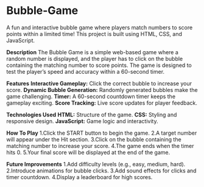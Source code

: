 # Bubble-Game
A fun and interactive bubble game where players match numbers to score points within a limited time! This project is built using HTML, CSS, and JavaScript.

**Description**
The Bubble Game is a simple web-based game where a random number is displayed, and the player has to click on the bubble containing the matching number to score points. The game is designed to test the player’s speed and accuracy within a 60-second timer.

**Features**
**Interactive Gameplay:** Click the correct bubble to increase your score.
**Dynamic Bubble Generation:** Randomly generated bubbles make the game challenging.
**Timer:** A 60-second countdown timer keeps the gameplay exciting.
**Score Tracking:** Live score updates for player feedback.

**Technologies Used**
**HTML:** Structure of the game.
**CSS:** Styling and responsive design.
**JavaScript:** Game logic and interactivity.

**How To Play**
1.Click the START button to begin the game.
2.A target number will appear under the Hit section.
3.Click on the bubble containing the matching number to increase your score.
4.The game ends when the timer hits 0.
5.Your final score will be displayed at the end of the game.

 **Future Improvements**
1.Add difficulty levels (e.g., easy, medium, hard).
2.Introduce animations for bubble clicks.
3.Add sound effects for clicks and timer countdown.
4.Display a leaderboard for high scores.
